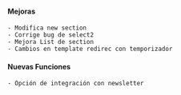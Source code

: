 #### Mejoras
    - Modifica new section
    - Corrige bug de select2 
    - Mejora List de section
    - Cambios en template redirec con temporizador
#### Nuevas Funciones
    - Opción de integración con newsletter